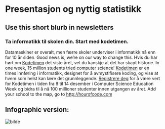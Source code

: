 



# Presentasjon og nyttig statistikk

## Use this short blurb in newsletters

### Ta informatikk til skolen din. Start med kodetimen. 

Datamaskiner er overalt, men færre skoler underviser i informatikk nå enn for 10 år siden. Good news is, we’re on our way to change this. Hvis du har hørt om [Kodetimen](<%= hoc_uri('/') %>) det siste året, vet du kanskje at det har skapt historie. In one week, 15 million students tried computer science! [Kodetimen](<%= hoc_uri('/') %>) er en times innføring i informatikk, designet for å avmystifisere koding, og vise at hvem som helst kan lære det grunnleggende. [Registrere deg](<%= hoc_uri('/') %>) for å være vert for Kodetimen i tiden fra 8 til 14 desember i Computer Science Education Week og bidra til å nå 100 millioner studenter innen utgangen av året. Add your school to the map, go to <http://hourofcode.com>

## Infographic version:

![bilde](http://code.org/images/fit-8000/Code.org_infographic.png)

